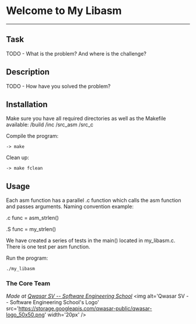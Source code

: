 # Welcome to My Libasm
***


## Task
TODO - What is the problem? And where is the challenge?

## Description
TODO - How have you solved the problem?

## Installation
Make sure you have all required directories as well as the Makefile available:
/build
/inc
/src_asm
/src_c

Compile the program:
```
-> make
```
Clean up:
```
-> make fclean
```

## Usage
Each asm function has a parallel .c function which calls the asm function and passes arguments.
Naming convention example:

.c func = asm_strlen()

.S func = my_strlen()

We have created a series of tests in the main() located in my_libasm.c.
There is one test per asm function.

Run the program:
```
./my_libasm
```

### The Core Team


<span><i>Made at <a href='https://qwasar.io'>Qwasar SV -- Software Engineering School</a></i></span>
<span><img alt='Qwasar SV -- Software Engineering School's Logo' src='https://storage.googleapis.com/qwasar-public/qwasar-logo_50x50.png' width='20px' /></span>